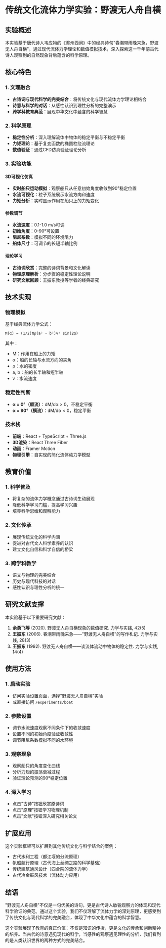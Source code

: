 # 传统文化流体力学实验：野渡无人舟自横

## 实验概述

本实验基于唐代诗人韦应物的《滁州西涧》中的经典诗句"春潮带雨晚来急，野渡无人舟自横"，通过现代流体力学理论和数值模拟技术，深入探索这一千年前古代诗人观察到的自然现象背后蕴含的科学原理。

## 核心特色

### 1. 文理融合
- **古诗词与现代科学的完美结合**：将传统文化与现代流体力学理论相结合
- **诗意与科学的对话**：从感性认识到理性分析的完整演示
- **跨学科教育典范**：展现中华文化中蕴含的科学智慧

### 2. 科学原理
- **稳定性分析**：深入理解流体中物体的稳定平衡与不稳定平衡
- **力矩理论**：基于复变函数的椭圆柱绕流理论
- **数值验证**：通过CFD仿真验证理论分析

### 3. 实验功能

#### 3D可视化仿真
- **实时船只运动模拟**：观察船只从任意初始角度收敛到90°稳定位置
- **水流可视化**：粒子系统展示水流方向和速度
- **力矩分析**：实时显示作用在船只上的力矩变化

#### 参数调节
- **水流速度**：0.1-1.0 m/s可调
- **初始角度**：0-90°可设置
- **阻尼系数**：模拟不同的环境阻力
- **船体尺寸**：可调节的长短半轴比例

#### 理论学习
- **古诗词欣赏**：完整的诗词背景和文化解读
- **物理原理解析**：分步骤的稳定性理论说明
- **研究文献回顾**：王振东教授等学者的经典研究

## 技术实现

### 物理模拟
基于经典流体力学公式：
```
M(α) = (1/2)πρ(a² - b²)v² sin(2α)
```

其中：
- M：作用在船上的力矩
- α：船的长轴与水流方向的夹角
- ρ：水的密度
- a, b：船的长半轴和短半轴
- v：水流速度

### 稳定性判断
- **α = 0°（顺流）**：dM/dα > 0，不稳定平衡
- **α = 90°（横流）**：dM/dα < 0，稳定平衡

### 技术栈
- **前端**：React + TypeScript + Three.js
- **3D渲染**：React Three Fiber
- **动画**：Framer Motion
- **物理引擎**：自实现的简化流体动力学模型

## 教育价值

### 1. 科学普及
- 将复杂的流体力学概念通过古诗词生动展现
- 降低科学学习门槛，提高学习兴趣
- 培养科学思维和观察能力

### 2. 文化传承
- 展现传统文化的科学内涵
- 促进对古代文人科学素养的认识
- 建立文化自信和科学自信的桥梁

### 3. 跨学科教学
- 语文与物理的完美结合
- 历史与现代科技的对话
- 感性认识与理性分析的统一

## 研究文献支撑

本实验基于以下重要研究文献：

1. **余勇飞等** (2020). 野渡无人舟自横现象的数值研究. 力学与实践, 42(5)
2. **王振东** (2006). 春潮带雨晚来急——"野渡无人舟自横"的写作札记. 力学与实践, 28(3)
3. **王振东** (1992). 野渡无人舟自横——谈流体流动中物体的稳定性. 力学与实践, 14(4)

## 使用方法

### 1. 启动实验
- 访问实验设置页面，选择"野渡无人舟自横"实验
- 或直接访问 `/experiments/boat`

### 2. 参数设置
- 调节水流速度观察不同条件下的收敛速度
- 设置不同的初始角度验证收敛性
- 调节阻尼系数模拟不同的水环境

### 3. 观察现象
- 观察船只的角度变化曲线
- 分析力矩的振荡衰减过程
- 验证理论预测的90°稳定位置

### 4. 深入学习
- 点击"古诗"按钮欣赏原诗词
- 点击"原理"按钮学习物理机制
- 点击"文献"按钮深入研究相关论文

## 扩展应用

这个实验框架可以扩展到其他传统文化与科学结合的案例：
- 古代水利工程（都江堰的分流原理）
- 帆船航行原理（古代海上丝绸之路的科学基础）
- 传统建筑通风设计（四合院的流体力学）
- 古代冶金鼓风技术（流体动力应用）

## 结语

"野渡无人舟自横"不仅是一句优美的诗句，更是古代诗人敏锐观察力的体现和现代科学验证的典范。通过这个实验，我们不仅理解了流体力学的深刻原理，更感受到了传统文化与现代科学的完美融合，体现了中华文化中蕴含的科学智慧。

这个实验展现了教育的真正价值：不仅是知识的传授，更是文化的传承和创新精神的培养。当古代的诗意遇见现代的科学，当感性的观察遇见理性的分析，我们看到的是人类认识世界的两种方式的完美结合。 